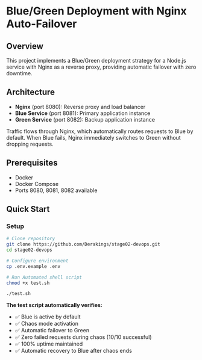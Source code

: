 # Blue/Green Deployment with Nginx Auto-Failover

## Overview
This project implements a Blue/Green deployment strategy for a Node.js service with Nginx as a reverse proxy, providing automatic failover with zero downtime.

## Architecture
- **Nginx** (port 8080): Reverse proxy and load balancer
- **Blue Service** (port 8081): Primary application instance
- **Green Service** (port 8082): Backup application instance

Traffic flows through Nginx, which automatically routes requests to Blue by default. When Blue fails, Nginx immediately switches to Green without dropping requests.

## Prerequisites
- Docker
- Docker Compose
- Ports 8080, 8081, 8082 available

## Quick Start

### Setup
```bash
# Clone repository
git clone https://github.com/Derakings/stage02-devops.git
cd stage02-devops

# Configure environment
cp .env.example .env

# Run Automated shell script
chmod +x test.sh

./test.sh
```
**The test script automatically verifies:**
- ✅ Blue is active by default
- ✅ Chaos mode activation
- ✅ Automatic failover to Green
- ✅ Zero failed requests during chaos (10/10 successful)
- ✅ 100% uptime maintained
- ✅ Automatic recovery to Blue after chaos ends

